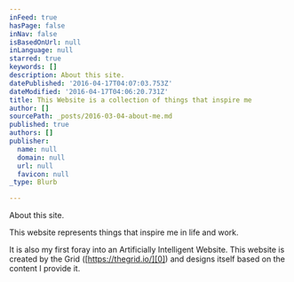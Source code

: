 ```yaml
---
inFeed: true
hasPage: false
inNav: false
isBasedOnUrl: null
inLanguage: null
starred: true
keywords: []
description: About this site.
datePublished: '2016-04-17T04:07:03.753Z'
dateModified: '2016-04-17T04:06:20.731Z'
title: This Website is a collection of things that inspire me
author: []
sourcePath: _posts/2016-03-04-about-me.md
published: true
authors: []
publisher:
  name: null
  domain: null
  url: null
  favicon: null
_type: Blurb

---
```

About this site.

This website represents things that inspire me in life and work.

It is also my first foray into an Artificially Intelligent Website.  This website is created by the Grid ([https://thegrid.io/][0]) and designs itself based on the content I provide it.

[0]: https://thegrid.io/